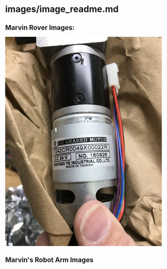 # images/image_readme.md

## Marvin Rover Images:
![Marvin Drove Motors](https://github.com/jimTheSTEAMClown/Marvin-Robot-Arm/blob/main/images/motors.jpg?raw=true)

## Marvin's Robot Arm Images

